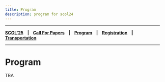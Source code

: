 ```yaml
---
title: Program
description: program for scol24
---
```


---

**[SCOL'25][scol25] ‎ ‎ ‎ | ‎ ‎ ‎ [Call For Papers][cfp] ‎ ‎ ‎ | ‎ ‎ ‎ [Program][prog] ‎ ‎ ‎ | ‎ ‎ ‎ [Registration][reg] ‎ ‎ ‎ | ‎ ‎ ‎ [Transportation][tp]**

---

# Program
TBA


[tp]: /scol/25/transportation
[reg]: /scol/25/registration
[scol25]: /scol/25
[cfp]: /scol/25/callforpapers
[prog]: /scol/25/program
[mail]: mailto:scol@bogazici.edu.tr
